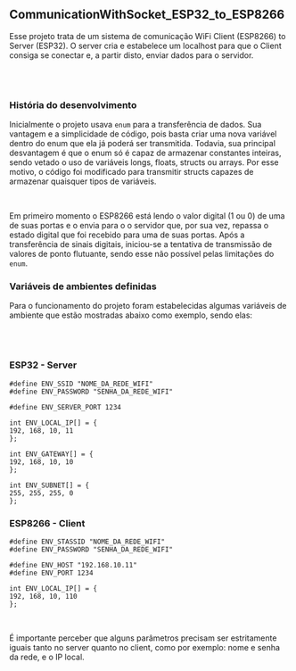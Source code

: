 ## CommunicationWithSocket_ESP32_to_ESP8266

Esse projeto trata de um sistema de comunicação WiFi Client (ESP8266) to Server (ESP32). O server cria e estabelece um localhost para que o Client consiga se conectar e, a partir disto, enviar dados para o servidor.

<br/>
<br/>


### História do desenvolvimento

Inicialmente o projeto usava `enum` para a transferência de dados. Sua vantagem e a simplicidade de código, pois basta criar uma nova variável dentro do enum que ela já poderá ser transmitida. Todavia, sua principal desvantagem é que o enum só é capaz de armazenar constantes inteiras, sendo vetado o uso de variáveis longs, floats, structs ou arrays.
Por esse motivo, o código foi modificado para transmitir structs capazes de armazenar quaisquer tipos de variáveis.

<br/>

Em primeiro momento o ESP8266 está lendo o valor digital (1 ou 0) de uma de suas portas e o envia para o o servidor que, por sua vez, repassa o estado digital que foi recebido para uma de suas portas.
Após a transferência de sinais digitais, iniciou-se a tentativa de transmissão de valores de ponto flutuante, sendo esse não possível pelas limitações do `enum`.


### Variáveis de ambientes definidas
Para o funcionamento do projeto foram estabelecidas algumas variáveis de ambiente que estão mostradas abaixo como exemplo, sendo elas:

<br/>
<br/>

### ESP32 - Server

    #define ENV_SSID "NOME_DA_REDE_WIFI" 
    #define ENV_PASSWORD "SENHA_DA_REDE_WIFI"

    #define ENV_SERVER_PORT 1234

    int ENV_LOCAL_IP[] = {
    192, 168, 10, 11
    };

    int ENV_GATEWAY[] = {
    192, 168, 10, 10
    };

    int ENV_SUBNET[] = {
    255, 255, 255, 0
    };


### ESP8266 - Client

    #define ENV_STASSID "NOME_DA_REDE_WIFI"
    #define ENV_PASSWORD "SENHA_DA_REDE_WIFI"

    #define ENV_HOST "192.168.10.11"
    #define ENV_PORT 1234

    int ENV_LOCAL_IP[] = {
    192, 168, 10, 110
    };

<br/>

É importante perceber que alguns parâmetros precisam ser estritamente iguais tanto no server quanto no client, como por exemplo: nome e senha da rede, e o IP local.

